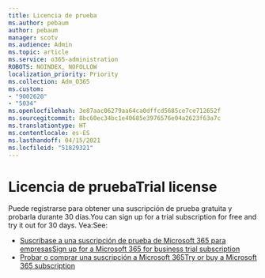 ```yaml
---
title: Licencia de prueba
ms.author: pebaum
author: pebaum
manager: scotv
ms.audience: Admin
ms.topic: article
ms.service: o365-administration
ROBOTS: NOINDEX, NOFOLLOW
localization_priority: Priority
ms.collection: Adm_O365
ms.custom:
- "9002620"
- "5034"
ms.openlocfilehash: 3e87aac06279aa64ca0dffcd5685ce7ce712652f
ms.sourcegitcommit: 8bc60ec34bc1e40685e3976576e04a2623f63a7c
ms.translationtype: HT
ms.contentlocale: es-ES
ms.lasthandoff: 04/15/2021
ms.locfileid: "51829321"
---
```

# <a name="trial-license"></a><span data-ttu-id="8c7bc-102">Licencia de prueba</span><span class="sxs-lookup"><span data-stu-id="8c7bc-102">Trial license</span></span>

<span data-ttu-id="8c7bc-103">Puede registrarse para obtener una suscripción de prueba gratuita y probarla durante 30 días.</span><span class="sxs-lookup"><span data-stu-id="8c7bc-103">You can sign up for a trial subscription for free and try it out for 30 days.</span></span> <span data-ttu-id="8c7bc-104">Vea:</span><span class="sxs-lookup"><span data-stu-id="8c7bc-104">See:</span></span>

- [<span data-ttu-id="8c7bc-105">Suscríbase a una suscripción de prueba de Microsoft 365 para empresas</span><span class="sxs-lookup"><span data-stu-id="8c7bc-105">Sign up for a Microsoft 365 for business trial subscription</span></span>](https://docs.microsoft.com/microsoft-365/commerce/sign-up-for-office-365-trial?view=o365-worldwide)
- [<span data-ttu-id="8c7bc-106">Probar o comprar una suscripción a Microsoft 365</span><span class="sxs-lookup"><span data-stu-id="8c7bc-106">Try or buy a Microsoft 365 subscription</span></span>](https://docs.microsoft.com/microsoft-365/commerce/try-or-buy-microsoft-365?view=o365-worldwide)
